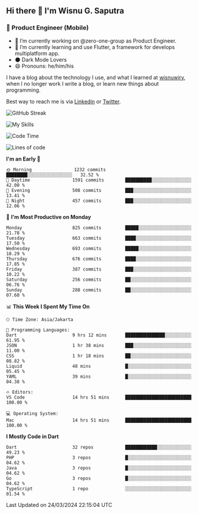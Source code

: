 ## Hi there 👋 I'm Wisnu G. Saputra

### :mobile_phone_off: Product Engineer (Mobile)

- 🔭 I’m currently working on @zero-one-group as Product Engineer.
- 🌱 I’m currently learning and use Flutter, a framework for develops multiplatform app.
- 🌑 Dark Mode Lovers
- 😄 Pronouns: he/him/his

I have a blog about the technology I use, and what I learned at [wisnuwiry](https://wisnuwiry.space/), when I no longer work I write a blog, or learn new things about programming.

Best way to reach me is via [Linkedin](https://www.linkedin.com/in/wisnu-saputra/) or [Twitter](https://twitter.com/wisnuwiry).

![GitHub Streak](https://streak-stats.demolab.com?user=wisnuwiry&theme=dark&hide_border=true)

![My Skills](https://skillicons.dev/icons?i=dart,flutter,kotlin,swift,go,js,css,neovim,git,linux&perline=5)

<!--START_SECTION:waka-->
![Code Time](http://img.shields.io/badge/Code%20Time-1%2C132%20hrs%2056%20mins-blue)

![Lines of code](https://img.shields.io/badge/From%20Hello%20World%20I%27ve%20Written-4.4%20million%20lines%20of%20code-blue)

**I'm an Early 🐤** 

```text
🌞 Morning                1232 commits        ████████░░░░░░░░░░░░░░░░░   32.52 % 
🌆 Daytime                1591 commits        ██████████░░░░░░░░░░░░░░░   42.00 % 
🌃 Evening                508 commits         ███░░░░░░░░░░░░░░░░░░░░░░   13.41 % 
🌙 Night                  457 commits         ███░░░░░░░░░░░░░░░░░░░░░░   12.06 % 
```
📅 **I'm Most Productive on Monday** 

```text
Monday                   825 commits         █████░░░░░░░░░░░░░░░░░░░░   21.78 % 
Tuesday                  663 commits         ████░░░░░░░░░░░░░░░░░░░░░   17.50 % 
Wednesday                693 commits         █████░░░░░░░░░░░░░░░░░░░░   18.29 % 
Thursday                 676 commits         ████░░░░░░░░░░░░░░░░░░░░░   17.85 % 
Friday                   387 commits         ███░░░░░░░░░░░░░░░░░░░░░░   10.22 % 
Saturday                 256 commits         ██░░░░░░░░░░░░░░░░░░░░░░░   06.76 % 
Sunday                   288 commits         ██░░░░░░░░░░░░░░░░░░░░░░░   07.60 % 
```


📊 **This Week I Spent My Time On** 

```text
🕑︎ Time Zone: Asia/Jakarta

💬 Programming Languages: 
Dart                     9 hrs 12 mins       ███████████████░░░░░░░░░░   61.95 % 
JSON                     1 hr 38 mins        ███░░░░░░░░░░░░░░░░░░░░░░   11.00 % 
CSS                      1 hr 18 mins        ██░░░░░░░░░░░░░░░░░░░░░░░   08.82 % 
Liquid                   48 mins             █░░░░░░░░░░░░░░░░░░░░░░░░   05.45 % 
YAML                     39 mins             █░░░░░░░░░░░░░░░░░░░░░░░░   04.38 % 

🔥 Editors: 
VS Code                  14 hrs 51 mins      █████████████████████████   100.00 % 

💻 Operating System: 
Mac                      14 hrs 51 mins      █████████████████████████   100.00 % 
```

**I Mostly Code in Dart** 

```text
Dart                     32 repos            ████████████░░░░░░░░░░░░░   49.23 % 
PHP                      3 repos             █░░░░░░░░░░░░░░░░░░░░░░░░   04.62 % 
Java                     3 repos             █░░░░░░░░░░░░░░░░░░░░░░░░   04.62 % 
Go                       3 repos             █░░░░░░░░░░░░░░░░░░░░░░░░   04.62 % 
TypeScript               1 repo              ░░░░░░░░░░░░░░░░░░░░░░░░░   01.54 % 
```




 Last Updated on 24/03/2024 22:15:04 UTC
<!--END_SECTION:waka-->
